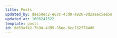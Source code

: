 ```yaml
---
title: Posts
updated_by: dae50ec2-e88c-43d0-a926-8d2aaac5ee58
updated_at: 1606241622
template: posts
id: 6d59af42-7b94-4d95-85ee-6cc732f784d0
---
```

